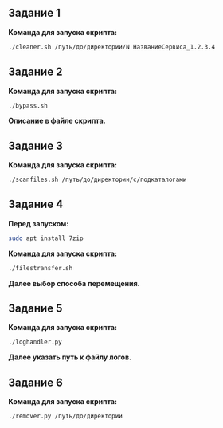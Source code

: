 ## Задание 1

**Команда для запуска скрипта:**
```bash
./cleaner.sh /путь/до/директории/N НазваниеСервиса_1.2.3.4
```

## Задание 2

**Команда для запуска скрипта:**
```bash
./bypass.sh
```
**Описание в файле скрипта.**

## Задание 3

**Команда для запуска скрипта:**
```bash
./scanfiles.sh /путь/до/директории/с/подкаталогами
```

## Задание 4

**Перед запуском:**
```bash
sudo apt install 7zip
```

**Команда для запуска скрипта:**
```bash
./filestransfer.sh
```
**Далее выбор способа перемещения.**

## Задание 5

**Команда для запуска скрипта:**
```bash
./loghandler.py
```
**Далее указать путь к файлу логов.**

## Задание 6

**Команда для запуска скрипта:**
```bash
./remover.py /путь/до/директории
```
